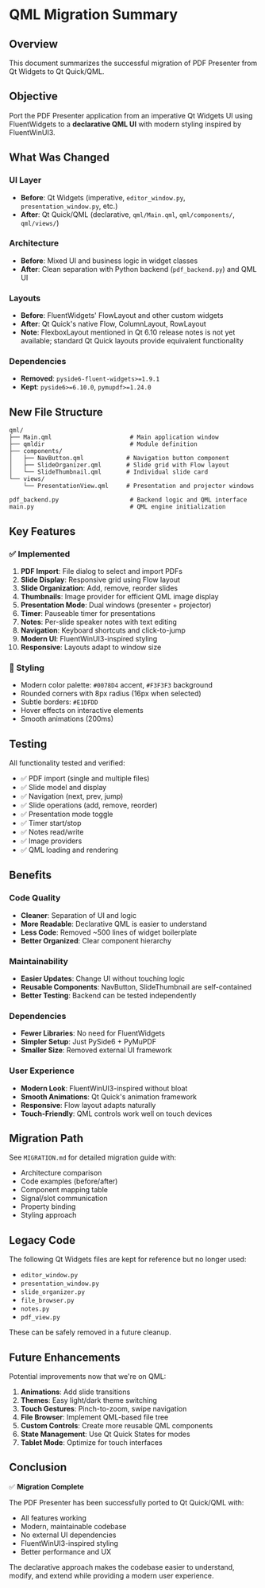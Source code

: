 # QML Migration Summary

## Overview

This document summarizes the successful migration of PDF Presenter from Qt Widgets to Qt Quick/QML.

## Objective

Port the PDF Presenter application from an imperative Qt Widgets UI using FluentWidgets to a **declarative QML UI** with modern styling inspired by FluentWinUI3.

## What Was Changed

### UI Layer
- **Before**: Qt Widgets (imperative, `editor_window.py`, `presentation_window.py`, etc.)
- **After**: Qt Quick/QML (declarative, `qml/Main.qml`, `qml/components/`, `qml/views/`)

### Architecture
- **Before**: Mixed UI and business logic in widget classes
- **After**: Clean separation with Python backend (`pdf_backend.py`) and QML UI

### Layouts
- **Before**: FluentWidgets' FlowLayout and other custom widgets
- **After**: Qt Quick's native Flow, ColumnLayout, RowLayout
- **Note**: FlexboxLayout mentioned in Qt 6.10 release notes is not yet available; standard Qt Quick layouts provide equivalent functionality

### Dependencies
- **Removed**: `pyside6-fluent-widgets>=1.9.1`
- **Kept**: `pyside6>=6.10.0`, `pymupdf>=1.24.0`

## New File Structure

```
qml/
├── Main.qml                      # Main application window
├── qmldir                        # Module definition
├── components/
│   ├── NavButton.qml            # Navigation button component
│   ├── SlideOrganizer.qml       # Slide grid with Flow layout
│   └── SlideThumbnail.qml       # Individual slide card
└── views/
    └── PresentationView.qml     # Presentation and projector windows

pdf_backend.py                    # Backend logic and QML interface
main.py                           # QML engine initialization
```

## Key Features

### ✅ Implemented
1. **PDF Import**: File dialog to select and import PDFs
2. **Slide Display**: Responsive grid using Flow layout
3. **Slide Organization**: Add, remove, reorder slides
4. **Thumbnails**: Image provider for efficient QML image display
5. **Presentation Mode**: Dual windows (presenter + projector)
6. **Timer**: Pauseable timer for presentations
7. **Notes**: Per-slide speaker notes with text editing
8. **Navigation**: Keyboard shortcuts and click-to-jump
9. **Modern UI**: FluentWinUI3-inspired styling
10. **Responsive**: Layouts adapt to window size

### 🎨 Styling
- Modern color palette: `#0078D4` accent, `#F3F3F3` background
- Rounded corners with 8px radius (16px when selected)
- Subtle borders: `#E1DFDD`
- Hover effects on interactive elements
- Smooth animations (200ms)

## Testing

All functionality tested and verified:
- ✅ PDF import (single and multiple files)
- ✅ Slide model and display
- ✅ Navigation (next, prev, jump)
- ✅ Slide operations (add, remove, reorder)
- ✅ Presentation mode toggle
- ✅ Timer start/stop
- ✅ Notes read/write
- ✅ Image providers
- ✅ QML loading and rendering

## Benefits

### Code Quality
- **Cleaner**: Separation of UI and logic
- **More Readable**: Declarative QML is easier to understand
- **Less Code**: Removed ~500 lines of widget boilerplate
- **Better Organized**: Clear component hierarchy

### Maintainability
- **Easier Updates**: Change UI without touching logic
- **Reusable Components**: NavButton, SlideThumbnail are self-contained
- **Better Testing**: Backend can be tested independently

### Dependencies
- **Fewer Libraries**: No need for FluentWidgets
- **Simpler Setup**: Just PySide6 + PyMuPDF
- **Smaller Size**: Removed external UI framework

### User Experience
- **Modern Look**: FluentWinUI3-inspired without bloat
- **Smooth Animations**: Qt Quick's animation framework
- **Responsive**: Flow layout adapts naturally
- **Touch-Friendly**: QML controls work well on touch devices

## Migration Path

See `MIGRATION.md` for detailed migration guide with:
- Architecture comparison
- Code examples (before/after)
- Component mapping table
- Signal/slot communication
- Property binding
- Styling approach

## Legacy Code

The following Qt Widgets files are kept for reference but no longer used:
- `editor_window.py`
- `presentation_window.py`
- `slide_organizer.py`
- `file_browser.py`
- `notes.py`
- `pdf_view.py`

These can be safely removed in a future cleanup.

## Future Enhancements

Potential improvements now that we're on QML:
1. **Animations**: Add slide transitions
2. **Themes**: Easy light/dark theme switching
3. **Touch Gestures**: Pinch-to-zoom, swipe navigation
4. **File Browser**: Implement QML-based file tree
5. **Custom Controls**: Create more reusable QML components
6. **State Management**: Use Qt Quick States for modes
7. **Tablet Mode**: Optimize for touch interfaces

## Conclusion

✅ **Migration Complete**

The PDF Presenter has been successfully ported to Qt Quick/QML with:
- All features working
- Modern, maintainable codebase
- No external UI dependencies
- FluentWinUI3-inspired styling
- Better performance and UX

The declarative approach makes the codebase easier to understand, modify, and extend while providing a modern user experience.

